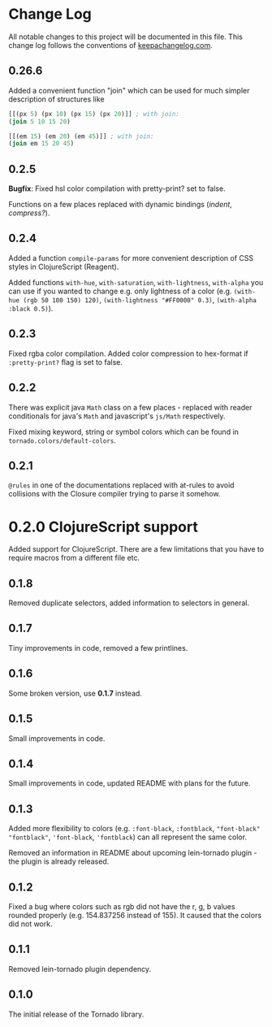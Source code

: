 # Change Log
All notable changes to this project will be documented in this file. This change log follows the conventions of [keepachangelog.com](http://keepachangelog.com/).

## 0.26.6
Added a convenient function "join" which can be used for much simpler description of structures like
```clojure
[[(px 5) (px 10) (px 15) (px 20)]] ; with join:
(join 5 10 15 20)

[[(em 15) (em 20) (em 45)]] ; with join:
(join em 15 20 45)
```

## 0.2.5
**Bugfix**: Fixed hsl color compilation with pretty-print? set to false.

Functions on a few places replaced with dynamic bindings (*indent*, *compress?*).

## 0.2.4
Added a function `compile-params` for more convenient description of CSS styles in ClojureScript (Reagent).

Added functions `with-hue`, `with-saturation`, `with-lightness`, `with-alpha` you can use if you wanted to change e.g. only lightness of a color
(e.g. `(with-hue (rgb 50 100 150) 120)`, `(with-lightness "#FF0000" 0.3)`, `(with-alpha :black 0.5)`).

## 0.2.3
Fixed rgba color compilation. Added color compression to hex-format if `:pretty-print?` flag is set to false.

## 0.2.2
There was explicit java `Math` class on a few places - replaced with reader conditionals for java's `Math` and javascript's `js/Math` respectively.

Fixed mixing keyword, string or symbol colors which can be found in `tornado.colors/default-colors`.

## 0.2.1
`@rules` in one of the documentations replaced with at-rules to avoid collisions with the Closure compiler trying to parse it somehow.

# 0.2.0 ClojureScript support
Added support for ClojureScript. There are a few limitations that you have to require macros from a different file etc.

## 0.1.8
Removed duplicate selectors, added information to selectors in general.

## 0.1.7
Tiny improvements in code, removed a few printlines.

## 0.1.6
Some broken version, use **0.1.7** instead.

## 0.1.5
Small improvements in code.

## 0.1.4
Small improvements in code, updated README with plans for the future.

## 0.1.3
Added more flexibility to colors (e.g. `:font-black`, `:fontblack`, `"font-black"` `"fontblack"`, `'font-black`, `'fontblack`) can all represent the same color.

Removed an information in README about upcoming lein-tornado plugin - the plugin is already released.

## 0.1.2
Fixed a bug where colors such as rgb did not have the r, g, b values rounded properly (e.g. 154.837256 instead of 155).
It caused that the colors did not work.

## 0.1.1
Removed lein-tornado plugin dependency.

## 0.1.0
The initial release of the Tornado library.